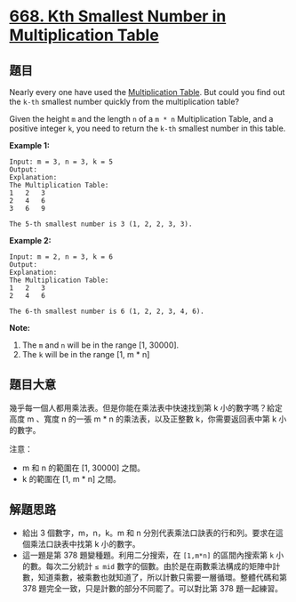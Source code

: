 # [668. Kth Smallest Number in Multiplication Table](https://leetcode.com/problems/kth-smallest-number-in-multiplication-table/)


## 題目

Nearly every one have used the [Multiplication Table](https://en.wikipedia.org/wiki/Multiplication_table). But could you find out the `k-th` smallest number quickly from the multiplication table?

Given the height `m` and the length `n` of a `m * n` Multiplication Table, and a positive integer `k`, you need to return the `k-th` smallest number in this table.

**Example 1:**

    Input: m = 3, n = 3, k = 5
    Output: 
    Explanation: 
    The Multiplication Table:
    1	2	3
    2	4	6
    3	6	9
    
    The 5-th smallest number is 3 (1, 2, 2, 3, 3).

**Example 2:**

    Input: m = 2, n = 3, k = 6
    Output: 
    Explanation: 
    The Multiplication Table:
    1	2	3
    2	4	6
    
    The 6-th smallest number is 6 (1, 2, 2, 3, 4, 6).

**Note:**

1. The `m` and `n` will be in the range [1, 30000].
2. The `k` will be in the range [1, m * n]


## 題目大意

幾乎每一個人都用乘法表。但是你能在乘法表中快速找到第 k 小的數字嗎？給定高度 m 、寬度 n 的一張 m * n 的乘法表，以及正整數 k，你需要返回表中第 k 小的數字。


注意：

- m 和 n 的範圍在 [1, 30000] 之間。
- k 的範圍在 [1, m * n] 之間。

## 解題思路

- 給出 3 個數字，m，n，k。m  和 n 分別代表乘法口訣表的行和列。要求在這個乘法口訣表中找第 k 小的數字。
- 這一題是第 378 題變種題。利用二分搜索，在 `[1,m*n]` 的區間內搜索第 `k` 小的數。每次二分統計 `≤ mid` 數字的個數。由於是在兩數乘法構成的矩陣中計數，知道乘數，被乘數也就知道了，所以計數只需要一層循環。整體代碼和第 378 題完全一致，只是計數的部分不同罷了。可以對比第 378 題一起練習。
